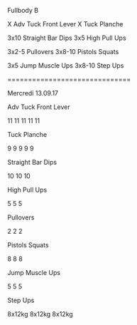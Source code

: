 Fullbody B

X       Adv Tuck Front Lever
X       Tuck Planche

3x10    Straight Bar Dips
3x5     High Pull Ups

3x2-5   Pullovers
3x8-10  Pistols Squats

3x5     Jump Muscle Ups
3x8-10  Step Ups

==============================

Mercredi 13.09.17

Adv Tuck Front Lever    

11 11 11 11 11

Tuck Planche 

9 9 9 9 9

Straight Bar Dips

10 10 10

High Pull Ups

5 5 5

Pullovers

2 2 2

Pistols Squats

8 8 8

Jump Muscle Ups

5 5 5 

Step Ups

8x12kg 8x12kg 8x12kg
